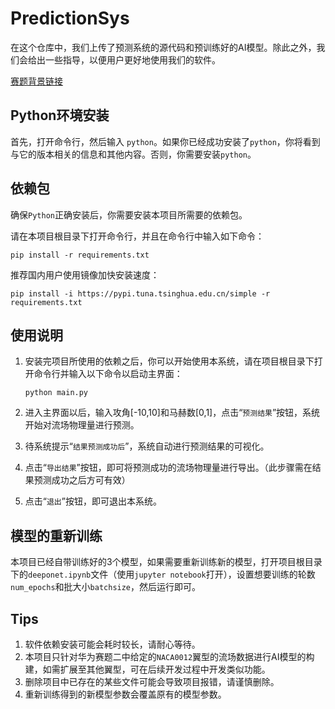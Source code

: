 # PredictionSys

在这个仓库中，我们上传了预测系统的源代码和预训练好的AI模型。除此之外，我们会给出一些指导，以便用户更好地使用我们的软件。

[赛题背景链接](http://data.aicnic.cn/dms-html/dataset_detail.html?id=742)

## Python环境安装

首先，打开命令行，然后输入 `python`。如果你已经成功安装了`python`，你将看到与它的版本相关的信息和其他内容。否则，你需要安装`python`。

## 依赖包

确保`Python`正确安装后，你需要安装本项目所需要的依赖包。

请在本项目根目录下打开命令行，并且在命令行中输入如下命令：

```shell
pip install -r requirements.txt
```

推荐国内用户使用镜像加快安装速度：

```shell
pip install -i https://pypi.tuna.tsinghua.edu.cn/simple -r requirements.txt
```

## 使用说明

1. 安装完项目所使用的依赖之后，你可以开始使用本系统，请在项目根目录下打开命令行并输入以下命令以启动主界面：

   ```shell
   python main.py
   ```

2. 进入主界面以后，输入攻角[-10,10]和马赫数[0,1]，点击“`预测结果`”按钮，系统开始对流场物理量进行预测。

3. 待系统提示“`结果预测成功后`”，系统自动进行预测结果的可视化。

4. 点击“`导出结果`”按钮，即可将预测成功的流场物理量进行导出。（此步骤需在结果预测成功之后方可有效）

5. 点击“`退出`”按钮，即可退出本系统。

## 模型的重新训练

本项目已经自带训练好的3个模型，如果需要重新训练新的模型，打开项目根目录下的`deeponet.ipynb`文件（使用`jupyter notebook`打开），设置想要训练的轮数`num_epochs`和批大小`batchsize`，然后运行即可。

## Tips

1. 软件依赖安装可能会耗时较长，请耐心等待。
2. 本项目只针对华为赛题二中给定的`NACA0012`翼型的流场数据进行AI模型的构建，如需扩展至其他翼型，可在后续开发过程中开发类似功能。
3. 删除项目中已存在的某些文件可能会导致项目报错，请谨慎删除。
4. 重新训练得到的新模型参数会覆盖原有的模型参数。
